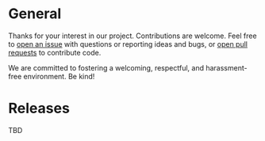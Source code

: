 # General

Thanks for your interest in our project. Contributions are welcome. Feel
free to [open an
issue](https://github.com/dbsystel/postgresql-partman-container/issues)
with questions or reporting ideas and bugs, or [open pull
requests](https://github.com/dbsystel/postgresql-partman-container/pulls)
to contribute code.

We are committed to fostering a welcoming, respectful, and
harassment-free environment. Be kind!

# Releases

TBD
